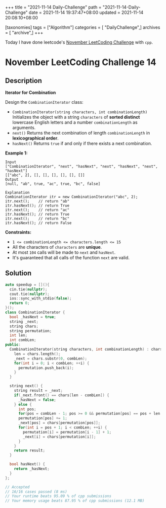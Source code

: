+++
title = "2021-11-14 Daily-Challenge"
path = "2021-11-14-Daily-Challenge"
date = 2021-11-14 19:37:47+08:00
updated = 2021-11-14 20:08:10+08:00

[taxonomies]
tags = ["Algorithm"]
categories = [ "DailyChallenge",]
archives = [ "archive",]
+++

Today I have done leetcode's [November LeetCoding Challenge](https://leetcode.com/problems/iterator-for-combination/) with `cpp`.

<!-- more -->

# November LeetCoding Challenge 14

## Description

**Iterator for Combination**

Design the `CombinationIterator` class:

- `CombinationIterator(string characters, int combinationLength)` Initializes the object with a string `characters` of **sorted distinct** lowercase English letters and a number `combinationLength` as arguments.
- `next()` Returns the next combination of length `combinationLength` in **lexicographical order**.
- `hasNext()` Returns `true` if and only if there exists a next combination.

 

**Example 1:**

```
Input
["CombinationIterator", "next", "hasNext", "next", "hasNext", "next", "hasNext"]
[["abc", 2], [], [], [], [], [], []]
Output
[null, "ab", true, "ac", true, "bc", false]

Explanation
CombinationIterator itr = new CombinationIterator("abc", 2);
itr.next();    // return "ab"
itr.hasNext(); // return True
itr.next();    // return "ac"
itr.hasNext(); // return True
itr.next();    // return "bc"
itr.hasNext(); // return False
```

 

**Constraints:**

- `1 <= combinationLength <= characters.length <= 15`
- All the characters of `characters` are **unique**.
- At most `104` calls will be made to `next` and `hasNext`.
- It's guaranteed that all calls of the function `next` are valid.

## Solution

``` cpp
auto speedup = [](){
  cin.tie(nullptr);
  cout.tie(nullptr);
  ios::sync_with_stdio(false);
  return 0;
}();
class CombinationIterator {
  bool _hasNext = true;
  string _next;
  string chars;
  string permutation;
  int len;
  int combLen;
public:
  CombinationIterator(string characters, int combinationLength) : chars(characters), combLen(combinationLength) {
    len = chars.length();
    _next = chars.substr(0, combLen);
    for(int i = 0; i < combLen; ++i) {
      permutation.push_back(i);
    }
  }

  string next() {
    string result = _next;
    if(_next.front() == chars[len - combLen]) {
      _hasNext = false;
    } else {
      int pos;
      for(pos = combLen - 1; pos >= 0 && permutation[pos] == pos + len - combLen; --pos) {}
      permutation[pos] += 1;
      _next[pos] = chars[permutation[pos]];
      for(int i = pos + 1; i < combLen; ++i) {
        permutation[i] = permutation[i - 1] + 1;
        _next[i] = chars[permutation[i]];
      }
    }
    return result;
  }

  bool hasNext() {
    return _hasNext;
  }
};

// Accepted
// 16/16 cases passed (8 ms)
// Your runtime beats 95.09 % of cpp submissions
// Your memory usage beats 87.95 % of cpp submissions (12.1 MB)
```
